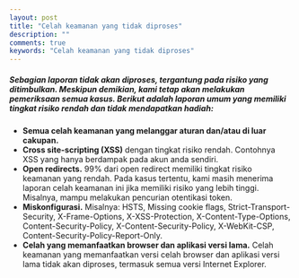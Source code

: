 ```yaml
---
layout: post
title: "Celah keamanan yang tidak diproses"
description: ""
comments: true
keywords: "Celah keamanan yang tidak diproses"
---
```


##### Sebagian laporan tidak akan diproses, tergantung pada risiko yang ditimbulkan. Meskipun demikian, kami tetap akan melakukan pemeriksaan semua kasus. Berikut adalah laporan umum yang memiliki tingkat risiko rendah dan tidak mendapatkan hadiah:

- **Semua celah keamanan yang melanggar aturan dan/atau di luar cakupan.**
- **Cross site-scripting (XSS)** dengan tingkat risiko rendah. Contohnya XSS yang hanya berdampak pada akun anda sendiri.
- **Open redirects.** 99% dari open redirect memiliki tingkat risiko keamanan yang rendah. Pada kasus tertentu, kami masih menerima laporan celah keamanan ini jika memiliki risiko yang lebih tinggi. Misalnya, mampu melakukan pencurian otentikasi token.
- **Miskonfigurasi.** Misalnya: HSTS, Missing cookie flags, Strict-Transport-Security, X-Frame-Options, X-XSS-Protection, X-Content-Type-Options, Content-Security-Policy, X-Content-Security-Policy, X-WebKit-CSP, Content-Security-Policy-Report-Only.
- **Celah yang memanfaatkan browser dan aplikasi versi lama.** Celah keamanan yang memanfaatkan versi celah browser dan aplikasi versi lama tidak akan diproses, termasuk semua versi Internet Explorer.
